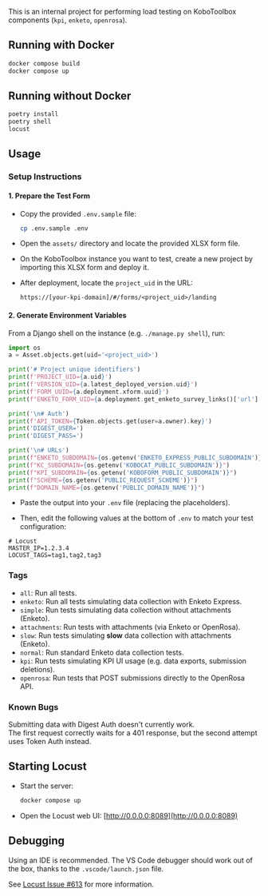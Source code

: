 This is an internal project for performing load testing on KoboToolbox components (`kpi`, `enketo`, `openrosa`).

## Running with Docker

```bash
docker compose build
docker compose up
```

## Running without Docker

```bash
poetry install
poetry shell
locust
```

## Usage

### Setup Instructions

#### 1. Prepare the Test Form

- Copy the provided `.env.sample` file:
  ```bash
  cp .env.sample .env
  ```

- Open the `assets/` directory and locate the provided XLSX form file.

- On the KoboToolbox instance you want to test, create a new project by importing this XLSX form and deploy it.

- After deployment, locate the `project_uid` in the URL:
  ```
  https://[your-kpi-domain]/#/forms/<project_uid>/landing
  ```

#### 2. Generate Environment Variables

From a Django shell on the instance (e.g. `./manage.py shell`), run:

```python
import os
a = Asset.objects.get(uid='<project_uid>')

print('# Project unique identifiers')
print(f'PROJECT_UID={a.uid}')
print(f'VERSION_UID={a.latest_deployed_version.uid}')
print(f'FORM_UUID={a.deployment.xform.uuid}')
print(f"ENKETO_FORM_UID={a.deployment.get_enketo_survey_links()['url'].split('/')[-1]}")

print('\n# Auth')
print(f'API_TOKEN={Token.objects.get(user=a.owner).key}')
print('DIGEST_USER=')
print('DIGEST_PASS=')

print('\n# URLs')
print(f"ENKETO_SUBDOMAIN={os.getenv('ENKETO_EXPRESS_PUBLIC_SUBDOMAIN')}")
print(f"KC_SUBDOMAIN={os.getenv('KOBOCAT_PUBLIC_SUBDOMAIN')}")
print(f"KPI_SUBDOMAIN={os.getenv('KOBOFORM_PUBLIC_SUBDOMAIN')}")
print(f"SCHEME={os.getenv('PUBLIC_REQUEST_SCHEME')}")
print(f"DOMAIN_NAME={os.getenv('PUBLIC_DOMAIN_NAME')}")
```

- Paste the output into your `.env` file (replacing the placeholders).

- Then, edit the following values at the bottom of `.env` to match your test configuration:

```
# Locust
MASTER_IP=1.2.3.4
LOCUST_TAGS=tag1,tag2,tag3
```

### Tags

- `all`: Run all tests.
- `enketo`: Run all tests simulating data collection with Enketo Express.
- `simple`: Run tests simulating data collection without attachments (Enketo).
- `attachments`: Run tests with attachments (via Enketo or OpenRosa).
- `slow`: Run tests simulating **slow** data collection with attachments (Enketo).
- `normal`: Run standard Enketo data collection tests.
- `kpi`: Run tests simulating KPI UI usage (e.g. data exports, submission deletions).
- `openrosa`: Run tests that POST submissions directly to the OpenRosa API.

### Known Bugs

Submitting data with Digest Auth doesn't currently work.  
The first request correctly waits for a 401 response, but the second attempt uses Token Auth instead.

## Starting Locust

- Start the server:
  ```bash
  docker compose up
  ```

- Open the Locust web UI: [http://0.0.0.0:8089](http://0.0.0.0:8089)

## Debugging

Using an IDE is recommended. The VS Code debugger should work out of the box, thanks to the `.vscode/launch.json` file.

See [Locust Issue #613](https://github.com/locustio/locust/issues/613) for more information.
